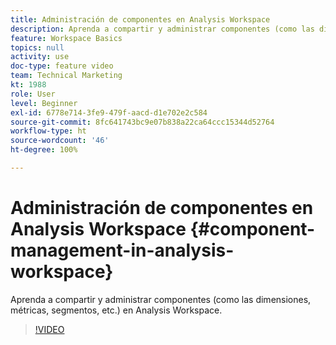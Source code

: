 ```yaml
---
title: Administración de componentes en Analysis Workspace
description: Aprenda a compartir y administrar componentes (como las dimensiones, métricas, segmentos, etc.) en Analysis Workspace.
feature: Workspace Basics
topics: null
activity: use
doc-type: feature video
team: Technical Marketing
kt: 1988
role: User
level: Beginner
exl-id: 6778e714-3fe9-479f-aacd-d1e702e2c584
source-git-commit: 8fc641743bc9e07b838a22ca64ccc15344d52764
workflow-type: ht
source-wordcount: '46'
ht-degree: 100%

---
```


# Administración de componentes en Analysis Workspace {#component-management-in-analysis-workspace}

Aprenda a compartir y administrar componentes (como las dimensiones, métricas, segmentos, etc.) en Analysis Workspace.

>[!VIDEO](https://video.tv.adobe.com/v/24095/?quality=12&learn=on)
